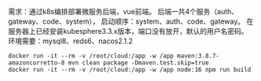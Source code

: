 需求：通过k8s编排部署微服务后端，vue前端。
后端一共4个服务（auth、gateway、code、system），
启动顺序：system、auth、code、gateway。
在服务器上已经安装kubesphere3.3.x版本，端口没有放开，默认的用户名密码。
环境需要：mysql8、reds6、nacos2.1.2


```
docker run -it --rm -v /root/cloud:/app -w /app maven:3.8.7-amazoncorretto-8 mvn clean package -Dmaven.test.skip=true
docker run -it --rm -v /root/cloud:/app -w /app node:16 npm run build
```
